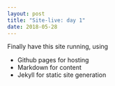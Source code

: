 ```yaml
---
layout: post
title: "Site-live: day 1"
date: 2018-05-28
---
```


Finally have this site running, using
* Github pages for hosting
* Markdown for content
* Jekyll for static site generation
